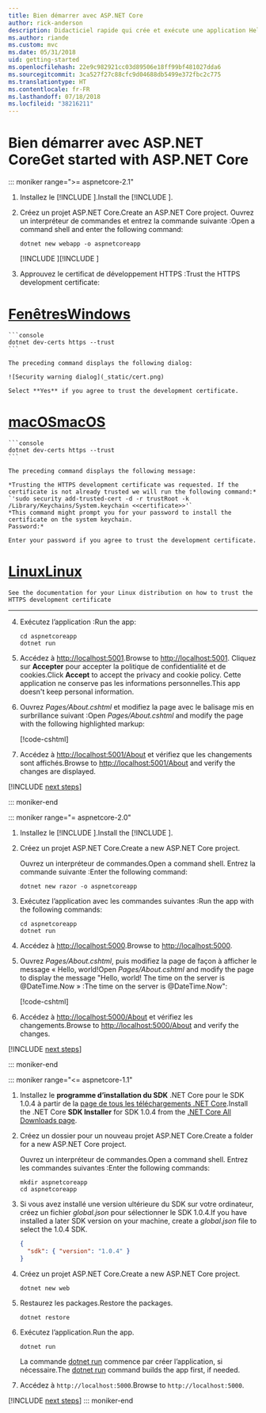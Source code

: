 ```yaml
---
title: Bien démarrer avec ASP.NET Core
author: rick-anderson
description: Didacticiel rapide qui crée et exécute une application Hello World simple à l’aide d’ASP.NET Core.
ms.author: riande
ms.custom: mvc
ms.date: 05/31/2018
uid: getting-started
ms.openlocfilehash: 22e9c982921cc03d89506e18ff99bf481027dda6
ms.sourcegitcommit: 3ca527f27c88cfc9d04688db5499e372fbc2c775
ms.translationtype: HT
ms.contentlocale: fr-FR
ms.lasthandoff: 07/18/2018
ms.locfileid: "38216211"
---
```

# <a name="get-started-with-aspnet-core"></a><span data-ttu-id="66b2b-103">Bien démarrer avec ASP.NET Core</span><span class="sxs-lookup"><span data-stu-id="66b2b-103">Get started with ASP.NET Core</span></span>

::: moniker range=">= aspnetcore-2.1"

1. <span data-ttu-id="66b2b-104">Installez le [!INCLUDE [](~/includes/2.1-SDK.md)].</span><span class="sxs-lookup"><span data-stu-id="66b2b-104">Install the [!INCLUDE [](~/includes/2.1-SDK.md)].</span></span>

2. <span data-ttu-id="66b2b-105">Créez un projet ASP.NET Core.</span><span class="sxs-lookup"><span data-stu-id="66b2b-105">Create an ASP.NET Core project.</span></span> <span data-ttu-id="66b2b-106">Ouvrez un interpréteur de commandes et entrez la commande suivante :</span><span class="sxs-lookup"><span data-stu-id="66b2b-106">Open a command shell and enter the following command:</span></span>

    ```console
    dotnet new webapp -o aspnetcoreapp
    ```

    <span data-ttu-id="66b2b-107">[!INCLUDE [](~/includes/webapp-alias-notice.md) [](~/includes/webapp-alias-notice.md)]</span><span class="sxs-lookup"><span data-stu-id="66b2b-107">[!INCLUDE [](~/includes/webapp-alias-notice.md) [](~/includes/webapp-alias-notice.md)]</span></span>

3. <span data-ttu-id="66b2b-108">Approuvez le certificat de développement HTTPS :</span><span class="sxs-lookup"><span data-stu-id="66b2b-108">Trust the HTTPS development certificate:</span></span>

# <a name="windowstabwindows"></a>[<span data-ttu-id="66b2b-109">Fenêtres</span><span class="sxs-lookup"><span data-stu-id="66b2b-109">Windows</span></span>](#tab/windows)

    ```console
    dotnet dev-certs https --trust
    ```

    The preceding command displays the following dialog:

    ![Security warning dialog](_static/cert.png)

    Select **Yes** if you agree to trust the development certificate.

# <a name="macostabmacos"></a>[<span data-ttu-id="66b2b-110">macOS</span><span class="sxs-lookup"><span data-stu-id="66b2b-110">macOS</span></span>](#tab/macos)

    ```console
    dotnet dev-certs https --trust
    ```

    The preceding command displays the following message:

    *Trusting the HTTPS development certificate was requested. If the certificate is not already trusted we will run the following command:*
    `'sudo security add-trusted-cert -d -r trustRoot -k /Library/Keychains/System.keychain <<certificate>>'`
    *This command might prompt you for your password to install the certificate on the system keychain.
    Password:*

    Enter your password if you agree to trust the development certificate.

# <a name="linuxtablinux"></a>[<span data-ttu-id="66b2b-111">Linux</span><span class="sxs-lookup"><span data-stu-id="66b2b-111">Linux</span></span>](#tab/linux)

    See the documentation for your Linux distribution on how to trust the HTTPS development certificate
---

4. <span data-ttu-id="66b2b-112">Exécutez l’application :</span><span class="sxs-lookup"><span data-stu-id="66b2b-112">Run the app:</span></span>

    ```console
    cd aspnetcoreapp
    dotnet run
    ```

5. <span data-ttu-id="66b2b-113">Accédez à [http://localhost:5001](http://localhost:5001).</span><span class="sxs-lookup"><span data-stu-id="66b2b-113">Browse to [http://localhost:5001](http://localhost:5001).</span></span>  <span data-ttu-id="66b2b-114">Cliquez sur **Accepter** pour accepter la politique de confidentialité et de cookies.</span><span class="sxs-lookup"><span data-stu-id="66b2b-114">Click **Accept** to accept the privacy and cookie policy.</span></span> <span data-ttu-id="66b2b-115">Cette application ne conserve pas les informations personnelles.</span><span class="sxs-lookup"><span data-stu-id="66b2b-115">This app doesn't keep personal information.</span></span>

6. <span data-ttu-id="66b2b-116">Ouvrez *Pages/About.cshtml* et modifiez la page avec le balisage mis en surbrillance suivant :</span><span class="sxs-lookup"><span data-stu-id="66b2b-116">Open *Pages/About.cshtml* and modify the page with the following highlighted markup:</span></span>

    [!code-cshtml[](sample/getting-started/about.cshtml?highlight=9)]

7. <span data-ttu-id="66b2b-117">Accédez à [http://localhost:5001/About](http://localhost:5001/About) et vérifiez que les changements sont affichés.</span><span class="sxs-lookup"><span data-stu-id="66b2b-117">Browse to [http://localhost:5001/About](http://localhost:5001/About) and verify the changes are displayed.</span></span>

[!INCLUDE [next steps](~/includes/getting-started/next-steps.md)]

::: moniker-end

::: moniker range="= aspnetcore-2.0"

1. <span data-ttu-id="66b2b-118">Installez le [!INCLUDE [](~/includes/net-core-sdk-download-link.md)].</span><span class="sxs-lookup"><span data-stu-id="66b2b-118">Install the [!INCLUDE [](~/includes/net-core-sdk-download-link.md)].</span></span>

2. <span data-ttu-id="66b2b-119">Créez un projet ASP.NET Core.</span><span class="sxs-lookup"><span data-stu-id="66b2b-119">Create a new ASP.NET Core project.</span></span>

   <span data-ttu-id="66b2b-120">Ouvrez un interpréteur de commandes.</span><span class="sxs-lookup"><span data-stu-id="66b2b-120">Open a command shell.</span></span> <span data-ttu-id="66b2b-121">Entrez la commande suivante :</span><span class="sxs-lookup"><span data-stu-id="66b2b-121">Enter the following command:</span></span>

    ```console
    dotnet new razor -o aspnetcoreapp
    ```

3. <span data-ttu-id="66b2b-122">Exécutez l’application avec les commandes suivantes :</span><span class="sxs-lookup"><span data-stu-id="66b2b-122">Run the app with the following commands:</span></span>

    ```console
    cd aspnetcoreapp
    dotnet run
    ```

4. <span data-ttu-id="66b2b-123">Accédez à [http://localhost:5000](http://localhost:5000).</span><span class="sxs-lookup"><span data-stu-id="66b2b-123">Browse to [http://localhost:5000](http://localhost:5000).</span></span>

5. <span data-ttu-id="66b2b-124">Ouvrez *Pages/About.cshtml*, puis modifiez la page de façon à afficher le message « Hello, world!</span><span class="sxs-lookup"><span data-stu-id="66b2b-124">Open *Pages/About.cshtml* and modify the page to display the message "Hello, world!</span></span> <span data-ttu-id="66b2b-125">The time on the server is @DateTime.Now » :</span><span class="sxs-lookup"><span data-stu-id="66b2b-125">The time on the server is @DateTime.Now":</span></span>

    [!code-cshtml[](sample/getting-started/about.cshtml?highlight=9&range=1-9)]

6. <span data-ttu-id="66b2b-126">Accédez à [http://localhost:5000/About](http://localhost:5000/About) et vérifiez les changements.</span><span class="sxs-lookup"><span data-stu-id="66b2b-126">Browse to [http://localhost:5000/About](http://localhost:5000/About) and verify the changes.</span></span>

[!INCLUDE [next steps](~/includes/getting-started/next-steps.md)]

::: moniker-end

::: moniker range="<= aspnetcore-1.1"

1. <span data-ttu-id="66b2b-127">Installez le **programme d’installation du SDK** .NET Core pour le SDK 1.0.4 à partir de la [page de tous les téléchargements .NET Core](https://www.microsoft.com/net/download/all).</span><span class="sxs-lookup"><span data-stu-id="66b2b-127">Install the .NET Core **SDK Installer** for SDK 1.0.4 from the [.NET Core All Downloads page](https://www.microsoft.com/net/download/all).</span></span>

2. <span data-ttu-id="66b2b-128">Créez un dossier pour un nouveau projet ASP.NET Core.</span><span class="sxs-lookup"><span data-stu-id="66b2b-128">Create a folder for a new ASP.NET Core project.</span></span>

   <span data-ttu-id="66b2b-129">Ouvrez un interpréteur de commandes.</span><span class="sxs-lookup"><span data-stu-id="66b2b-129">Open a command shell.</span></span> <span data-ttu-id="66b2b-130">Entrez les commandes suivantes :</span><span class="sxs-lookup"><span data-stu-id="66b2b-130">Enter the following commands:</span></span>

   ```console
   mkdir aspnetcoreapp
   cd aspnetcoreapp
   ```

3. <span data-ttu-id="66b2b-131">Si vous avez installé une version ultérieure du SDK sur votre ordinateur, créez un fichier *global.json* pour sélectionner le SDK 1.0.4.</span><span class="sxs-lookup"><span data-stu-id="66b2b-131">If you have installed a later SDK version on your machine, create a *global.json* file to select the 1.0.4 SDK.</span></span>

   ```json
   {
     "sdk": { "version": "1.0.4" }
   }
   ```

4. <span data-ttu-id="66b2b-132">Créez un projet ASP.NET Core.</span><span class="sxs-lookup"><span data-stu-id="66b2b-132">Create a new ASP.NET Core project.</span></span>

   ```console
   dotnet new web
   ```

5. <span data-ttu-id="66b2b-133">Restaurez les packages.</span><span class="sxs-lookup"><span data-stu-id="66b2b-133">Restore the packages.</span></span>

    ```console
    dotnet restore
    ```

6. <span data-ttu-id="66b2b-134">Exécutez l’application.</span><span class="sxs-lookup"><span data-stu-id="66b2b-134">Run the app.</span></span>

   ```console
   dotnet run
   ```

   <span data-ttu-id="66b2b-135">La commande [dotnet run](/dotnet/core/tools/dotnet-run) commence par créer l’application, si nécessaire.</span><span class="sxs-lookup"><span data-stu-id="66b2b-135">The [dotnet run](/dotnet/core/tools/dotnet-run) command builds the app first, if needed.</span></span>

7. <span data-ttu-id="66b2b-136">Accédez à `http://localhost:5000`.</span><span class="sxs-lookup"><span data-stu-id="66b2b-136">Browse to `http://localhost:5000`.</span></span>

[!INCLUDE [next steps](~/includes/getting-started/next-steps.md)]
::: moniker-end
